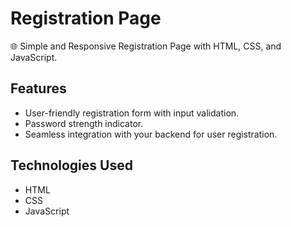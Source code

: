 # Registration Page

🌐 Simple and Responsive Registration Page with HTML, CSS, and JavaScript.

## Features

- User-friendly registration form with input validation.
- Password strength indicator.
- Seamless integration with your backend for user registration.

## Technologies Used

- HTML
- CSS
- JavaScript
  
